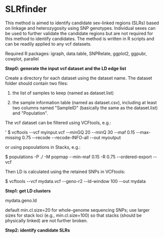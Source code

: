 # SLRfinder

This method is aimed to identify candidate sex-linked regions (SLRs) based on linkage and heterozygosity using SNP genotypes. Individual sexes can be used to further validate the candidate regions but are not required for this method to identify candidates. The method is written in R scripts and can be readily applied to any vcf datasets.  

Required R packages: igraph, data.table, SNPRelate, ggplot2, ggpubr, cowplot, parallel

**Step0: generate the input vcf dataset and the LD edge list**

Create a directory for each dataset using the dataset name. The dataset folder should contain two files: 

1. the list of samples to keep (named as dataset.list)

2. the sample information table (named as dataset.csv), including at least two columns named "SampleID" (basically the same as the dataset.list) and "Population".

The vcf dataset can be filtered using VCFtools, e.g.:

'
$ vcftools --vcf myinput.vcf --minGQ 20 --minQ 30 --maf 0.15 --max-missing 0.75 --recode --recode-INFO-all --out myoutput

or using popoulations in Stacks, e.g.:

$ populations -P ./ -M popmap --min-maf 0.15 -R 0.75 --ordered-export --vcf

Then LD is calculated using the retained SNPs in VCFtools:

$ vcftools --vcf mydata.vcf --geno-r2 --ld-window 100 --out mydata


**Step1: get LD clusters**


mydata.geno.ld 

default min.cl.size=20 for whole-genome sequencing SNPs; use larger sizes for stack loci (e.g., min.cl.size=100) so that stacks (should be physically linked) are not further broken.

**Step2: identify candidate SLRs**






